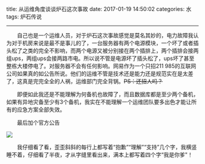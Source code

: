 title: 从运维角度谈谈炉石这次事故
date: 2017-01-19 14:50:02
categories: 水
tags: 炉石传说

---

　　自己也是一个运维人员，对于炉石这次事故感觉是莫名其妙的，电力故障我认为对于机房来说是最不是事儿的了，一台服务器有两个电源模块，一个坏了或者插头松了之类的完全不影响，而两个电源又被分别接在两个插排上，两个插排会接两组ups，两组ups会接两路市电。所以说不管是电源坏了插头松了，ups坏了甚至整栋大楼停电了。对服务器不会有任何影响。网易作为一个只招211 985的互联网公司如果真的如公告所说。他们的运维不管是技术还是能力还是规范实在是太差了，这真是完完全全的人祸，运维部门完全背锅。~~PS：还招人吗？~~

　　即便如此我还是不能理解为何备机也故障了，而且数据库都是至少两个备机，如果有异地灾备至少有3个备机，我实在不能理解一个运维团队要多出色才能让所有的应急方案全部失效。 

　　最后加个官方公告

![](http://shurriklab.qiniudn.com/lushi.png)

　　我仔细看了看，歪歪斜斜的每行上都写着“抱歉”“理解”“支持”几个字，我横竖睡不着，仔细看了半夜，才从字缝里看出来，满本上都写着四个字“我是你爹"！